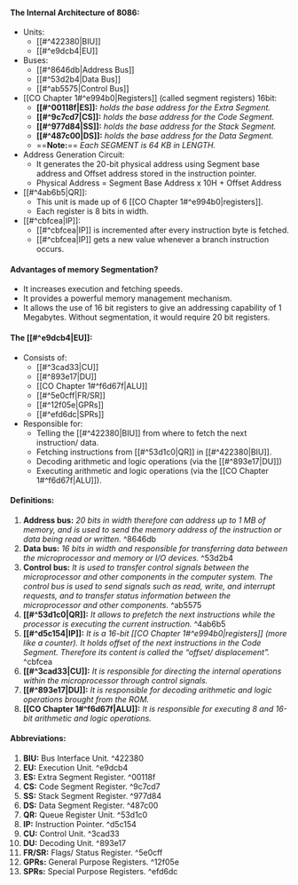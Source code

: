 #### The Internal Architecture of 8086:
- Units:
	- [[#^422380|BIU]]
	- [[#^e9dcb4|EU]]
- Buses:
	- [[#^8646db|Address Bus]]
	- [[#^53d2b4|Data Bus]]
	- [[#^ab5575|Control Bus]]
- [[CO Chapter 1#^e994b0|Registers]] (called segment registers) 16bit:
	- **[[#^00118f|ES]]:** *holds the base address for the Extra Segment.*
	- **[[#^9c7cd7|CS]]:** *holds the base address for the Code Segment.*
	- **[[#^977d84|SS]]:** *holds the base address for the Stack Segment.*
	- **[[#^487c00|DS]]:** *holds the base address for the Data Segment.*
	- ==**Note:**== *Each SEGMENT is 64 KB in LENGTH.*
- Address Generation Circuit:
	- It generates the 20-bit physical address using Segment base address and Offset address stored in the instruction pointer.
	- Physical Address = Segment Base Address x 10H + Offset Address
- [[#^4ab6b5|QR]]:
	- This unit is made up of 6 [[CO Chapter 1#^e994b0|registers]].
	- Each register is 8 bits in width.
- [[#^cbfcea|IP]]:
	- [[#^cbfcea|IP]] is incremented after every instruction byte is fetched.
	- [[#^cbfcea|IP]] gets a new value whenever a branch instruction occurs.
#### Advantages of memory Segmentation?
- It increases execution and fetching speeds.
- It provides a powerful memory management mechanism.
- It allows the use of 16 bit registers to give an addressing capability of 1 Megabytes. Without segmentation, it would require 20 bit registers.



#### The [[#^e9dcb4|EU]]:
- Consists of:
	- [[#^3cad33|CU]]
	- [[#^893e17|DU]]
	- [[CO Chapter 1#^f6d67f|ALU]]
	- [[#^5e0cff|FR/SR]]
	- [[#^12f05e|GPRs]]
	- [[#^efd6dc|SPRs]]
- Responsible for:
	- Telling the [[#^422380|BIU]] from where to fetch the next instruction/ data.
	- Fetching instructions from [[#^53d1c0|QR]] in [[#^422380|BIU]].
	- Decoding arithmetic and logic operations (via the [[#^893e17|DU]])
	- Executing arithmetic and logic operations (via the  [[CO Chapter 1#^f6d67f|ALU]]).
#### Definitions:
1. **Address bus:** *20 bits in width therefore can address up to 1 MB of memory, and is used to send the memory address of the instruction or data being read or written.* ^8646db
2. **Data bus:** *16 bits in width and responsible for transferring data between the microprocessor and memory or I/O devices.* ^53d2b4
3. **Control bus:** *It is used to transfer control signals between the microprocessor and other components in the computer system. The control bus is used to send signals such as read, write, and interrupt requests, and to transfer status information between the microprocessor and other components.* ^ab5575
4. **[[#^53d1c0|QR]]:** *It allows to prefetch the next instructions while the processor is executing the current instruction.* ^4ab6b5
5. **[[#^d5c154|IP]]:** *It is a 16-bit [[CO Chapter 1#^e994b0|registers]] (more like a counter). It holds offset of the next instructions in the Code Segment. Therefore its content is called the “offset/ displacement”.* ^cbfcea
6. **[[#^3cad33|CU]]:** *It is responsible for directing the internal operations within the microprocessor through control signals.*
7. **[[#^893e17|DU]]:** *It is responsible for decoding arithmetic and logic operations brought from the ROM.*
8. **[[CO Chapter 1#^f6d67f|ALU]]:** *It is responsible for executing 8 and 16-bit arithmetic and logic operations.*
#### Abbreviations:
1. **BIU:** Bus Interface Unit. ^422380
2. **EU:** Execution Unit. ^e9dcb4
3. **ES:** Extra Segment Register. ^00118f
4. **CS:** Code Segment Register. ^9c7cd7
5. **SS:** Stack Segment Register. ^977d84
6. **DS:** Data Segment Register. ^487c00
7. **QR:** Queue Register Unit. ^53d1c0
8. **IP:** Instruction Pointer. ^d5c154
9. **CU:** Control Unit. ^3cad33
10. **DU:** Decoding Unit. ^893e17
11. **FR/SR:** Flags/ Status Register. ^5e0cff
12. **GPRs:** General Purpose Registers.  ^12f05e
13. **SPRs:** Special Purpose Registers. ^efd6dc